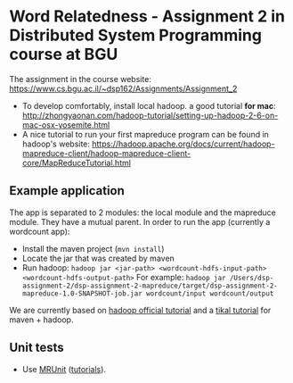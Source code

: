 # Word Relatedness - Assignment 2 in Distributed System Programming course at BGU

The assignment in the course website: https://www.cs.bgu.ac.il/~dsp162/Assignments/Assignment_2

- To develop comfortably, install local hadoop. a good tutorial **for mac**:
http://zhongyaonan.com/hadoop-tutorial/setting-up-hadoop-2-6-on-mac-osx-yosemite.html
- A nice tutorial to run your first mapreduce program can be found in hadoop's website:
https://hadoop.apache.org/docs/current/hadoop-mapreduce-client/hadoop-mapreduce-client-core/MapReduceTutorial.html

## Example application
The app is separated to 2 modules: the local module and the mapreduce module.
They have a mutual parent.
In order to run the app (currently a wordcount app):
- Install the maven project (`mvn install`)
- Locate the jar that was created by maven
- Run hadoop: `hadoop jar <jar-path> <wordcount-hdfs-input-path> <wordcount-hdfs-output-path>`
    For example:
    `hadoop jar /Users/dsp-assignment-2/dsp-assignment-2-mapreduce/target/dsp-assignment-2-mapreduce-1.0-SNAPSHOT-job.jar wordcount/input wordcount/output`

We are currently based on [hadoop official tutorial](https://hadoop.apache.org/docs/current/hadoop-mapreduce-client/hadoop-mapreduce-client-core/MapReduceTutorial.html)
and a [tikal tutorial](http://www.tikalk.com/build-your-first-hadoop-project-maven/) for maven + hadoop.

## Unit tests
- Use [MRUnit](https://mrunit.apache.org/) ([tutorials](https://cwiki.apache.org/confluence/display/MRUNIT/MRUnit+Tutorial)).